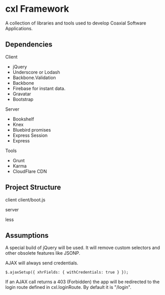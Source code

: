 cxl Framework
=============

A collection of libraries and tools used to develop Coaxial Software
Applications.

Dependencies
------------

Client

- jQuery 
- Underscore or Lodash
- Backbone.Validation
- Backbone 
- Firebase for instant data.
- Gravatar
- Bootstrap

Server

- Bookshelf
- Knex
- Bluebird promises
- Express Session
- Express

Tools

- Grunt
- Karma
- CloudFlare CDN


Project Structure
-----------------

client
client/boot.js

server

less


Assumptions
-----------

A special build of jQuery will be used. It will remove custom selectors
and other obsolete features like JSONP.

AJAX will always send credentials.

	$.ajaxSetup({ xhrFields: { withCredentials: true } });
	
If an AJAX call returns a 403 (Forbidden) the app will be redirected to
the login route defined in cxl.loginRoute. By default it is "/login".

